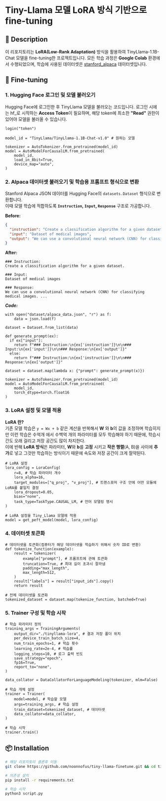# Tiny-Llama 모델 LoRA 방식 기반으로 fine-tuning

## 📜 Description
이 리포지토리는 **LoRA(Low-Rank Adaptation)** 방식을 활용하여 TinyLlama-1.1B-Chat 모델을 fine-tuning한 프로젝트입니다.
모든 학습 과정은 **Google Colab** 환경에서 수행되었으며, 학습에 사용된 데이터셋은 [stanford_alpaca](https://github.com/tatsu-lab/stanford_alpaca/tree/main/assets) 데이터셋입니다.

## 🧠 Fine-tuning
### 1. Hugging Face 로그인 및 모델 불러오기
Hugging Face에 로그인한 후 TinyLlama 모델을 불러오는 코드입니다.
로그인 시에는 hf_로 시작하는 **Access Token**이 필요하며, 해당 token에 최소한 **"Read"** 권한이 있어야 모델을 불러올 수 있습니다.
```python3
login("token")

model_id = "TinyLlama/TinyLlama-1.1B-Chat-v1.0" # 원하는 모델

tokenizer = AutoTokenizer.from_pretrained(model_id)
model = AutoModelForCausalLM.from_pretrained(
    model_id,
    load_in_8bit=True,
    device_map="auto",
)
```
### 2. Alpaca 데이터셋 불러오기 및 학습용 프롬프트 형식으로 변환

Stanford Alpaca JSON 데이터를 Hugging Face의 `datasets.Dataset` 형식으로 변환합니다.  
이때 모델 학습에 적합하도록 **`Instruction`, `Input`, `Response`** 구조로 가공합니다.

**Before:**
```json
{
  "instruction": "Create a classification algorithm for a given dataset.", 
  "input": "Dataset of medical images", 
  "output": "We can use a convolutional neural network (CNN) for classifying medical images. ..."
}
```
**After:**
```
### Instruction:
Create a classification algorithm for a given dataset.

### Input:
Dataset of medical images

### Response:
We can use a convolutional neural network (CNN) for classifying medical images. ...
```
***Code:***
```python3
with open("dataset/alpaca_data.json", "r") as f:
    data = json.load(f)

dataset = Dataset.from_list(data)

def generate_prompt(ex):
  if ex["input"]:
    return f"### Instruction:\n{ex['instruction']}\n\n### Input:\n{ex['input']}\n\n### Response:\n{ex['output']}"
  else:
    return f"### Instruction:\n{ex['instruction']}\n\n### Response:\n{ex['output']}"

dataset = dataset.map(lambda x: {"prompt": generate_prompt(x)})

tokenizer = AutoTokenizer.from_pretrained(model_id)
model = AutoModelForCausalLM.from_pretrained(
    model_id,
    torch_dtype=torch.float16
)
```
### 3. LoRA 설정 및 모델 적용
**LoRA 란?** <br/>
기존 모델 학습은 `y = Wx + b` 같은 계산을 반복해서 **W** 와 **b**의 값을 조정하며 학습히지만 이런 학습은 수억개 에서 수백억 개의 파라미터를 모두 학습해야 하기 때문에, 학습시간도 오래 걸리고 저장 공간도 많이 차지한다.<br/>
이에 반해 **LoRA 방식**은 파라미터, **W**와 **b**를 **고정** 시키고 **작은 행렬**(A, B)을 사이에 **추가**로 넣고 그것만 학습하는 방식이기 때문에 속도와 저장 공간이 크게 절약된다.

```python3
# LoRA 설정
lora_config = LoraConfig(
    r=8, # 학습 파라미터 개수
    lora_alpha=16, 
    target_modules=["q_proj", "v_proj"], # 트랜스포머 구조 안에 어떤 모듈에 LoRA를 붙일지 결정
    lora_dropout=0.05,
    bias="none",
    task_type=TaskType.CAUSAL_LM, # 언어 모델링 명시
)

# LoRA 설정을 Tiny_Llama 모델에 적용
model = get_peft_model(model, lora_config)
```
### 4. 데이터셋 토큰화
```python3
# 데이터셋을 토큰화(컴퓨터가 해당 데이터셋을 학습하기 위해서 숫자 ID로 변환)
def tokenize_function(example):
    result = tokenizer(
        example["prompt"], # 프롬프트에 관해 토큰화
        truncation=True, # 최대 길이 초과시 잘라냄
        padding="max_length",
        max_length=512,
    )
    result["labels"] = result["input_ids"].copy()
    return result

# 전체 데이터셋을 토큰화
tokenized_dataset = dataset.map(tokenize_function, batched=True)
```
### 5. Trainer 구성 및 학습 시작
```python3
# 학습 파라미터 정의
training_args = TrainingArguments(
    output_dir="./tinyllama-lora", # 결과 저장 폴더 위치
    per_device_train_batch_size=4,
    num_train_epochs=1, # 학습 횟수
    learning_rate=2e-4, # 학습률
    logging_steps=10, # 로그 출력 빈도
    save_strategy="epoch",
    fp16=True,
    report_to="none",
)

data_collator = DataCollatorForLanguageModeling(tokenizer, mlm=False)

# 학습 개체 설정
trainer = Trainer(
    model=model, # 학습할 모델
    args=training_args, # 학습 설정
    train_dataset=tokenized_dataset, # 데이터셋
    data_collator=data_collator, 
)

# 학습 시작
trainer.train()
```

## 📦 Installation 
```bash
# 해당 리포지토리 클론후 이동
git clone https://github.com/noonnofus/tiny-llama-finetune.git && cd tiny-llama-finetune

# 의존성 설치
pip install -r requirements.txt

# 학습 시작
python3 script.py
```
